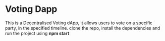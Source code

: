 # Voting Dapp

This is a Decentralised Voting dApp, it allows users to vote on a specific party, in the specified timeline.
clone the repo, install the dependencies and run the project using **npm start**
